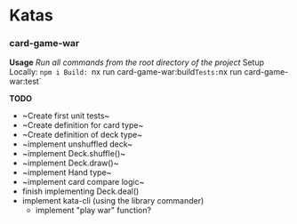 # Katas

### card-game-war 

**Usage**
*Run all commands from the root directory of the project*
Setup Locally: `npm i
Build: `nx run card-game-war:build`
Tests: `nx run card-game-war:test`

**TODO** 
- ~Create first unit tests~
- ~Create definition for card type~
- ~Create definition of deck type~
- ~implement unshuffled deck~
- ~implement Deck.shuffle()~
- ~implement Deck.draw()~
- ~implement Hand type~
- ~implement card compare logic~
- finish implementing Deck.deal() 
- implement kata-cli (using the library commander)
    - implement "play war" function?    

